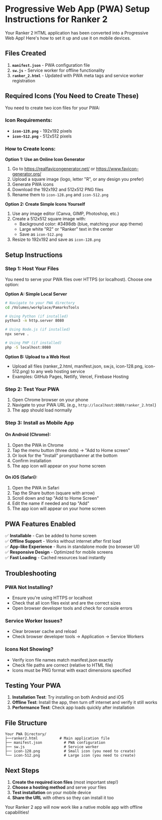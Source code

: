 # Progressive Web App (PWA) Setup Instructions for Ranker 2

Your Ranker 2 HTML application has been converted into a Progressive Web App! Here's how to set it up and use it on mobile devices.

## Files Created

1. **`manifest.json`** - PWA configuration file
2. **`sw.js`** - Service worker for offline functionality
3. **`ranker_2.html`** - Updated with PWA meta tags and service worker registration

## Required Icons (You Need to Create These)

You need to create two icon files for your PWA:

### Icon Requirements:
- **`icon-128.png`** - 192x192 pixels
- **`icon-512.png`** - 512x512 pixels

### How to Create Icons:

**Option 1: Use an Online Icon Generator**
1. Go to https://realfavicongenerator.net/ or https://www.favicon-generator.org/
2. Upload a square image (logo, letter "R", or any design you prefer)
3. Generate PWA icons
4. Download the 192x192 and 512x512 PNG files
5. Rename them to `icon-128.png` and `icon-512.png`

**Option 2: Create Simple Icons Yourself**
1. Use any image editor (Canva, GIMP, Photoshop, etc.)
2. Create a 512x512 square image with:
   - Background color: #3498db (blue, matching your app theme)
   - Large white "R2" or "Ranker" text in the center
   - Save as `icon-512.png`
3. Resize to 192x192 and save as `icon-128.png`

## Setup Instructions

### Step 1: Host Your Files
You need to serve your PWA files over HTTPS (or localhost). Choose one option:

**Option A: Simple Local Server**
```bash
# Navigate to your PWA directory
cd /Volumes/workplace/PamarksTools

# Using Python (if installed)
python3 -m http.server 8080

# Using Node.js (if installed)
npx serve .

# Using PHP (if installed)
php -S localhost:8080
```

**Option B: Upload to a Web Host**
- Upload all files (ranker_2.html, manifest.json, sw.js, icon-128.png, icon-512.png) to any web hosting service
- Examples: GitHub Pages, Netlify, Vercel, Firebase Hosting

### Step 2: Test Your PWA

1. Open Chrome browser on your phone
2. Navigate to your PWA URL (e.g., `http://localhost:8080/ranker_2.html`)
3. The app should load normally

### Step 3: Install as Mobile App

#### On Android (Chrome):
1. Open the PWA in Chrome
2. Tap the menu button (three dots) → "Add to Home screen"
3. Or look for the "Install" prompt/banner at the bottom
4. Confirm installation
5. The app icon will appear on your home screen

#### On iOS (Safari):
1. Open the PWA in Safari
2. Tap the Share button (square with arrow)
3. Scroll down and tap "Add to Home Screen"
4. Edit the name if needed and tap "Add"
5. The app icon will appear on your home screen

## PWA Features Enabled

✅ **Installable** - Can be added to home screen  
✅ **Offline Support** - Works without internet after first load  
✅ **App-like Experience** - Runs in standalone mode (no browser UI)  
✅ **Responsive Design** - Optimized for mobile screens  
✅ **Fast Loading** - Cached resources load instantly  

## Troubleshooting

### PWA Not Installing?
- Ensure you're using HTTPS or localhost
- Check that all icon files exist and are the correct sizes
- Open browser developer tools and check for console errors

### Service Worker Issues?
- Clear browser cache and reload
- Check browser developer tools → Application → Service Workers

### Icons Not Showing?
- Verify icon file names match manifest.json exactly
- Check file paths are correct (relative to HTML file)
- Icons must be PNG format with exact dimensions specified

## Testing Your PWA

1. **Installation Test**: Try installing on both Android and iOS
2. **Offline Test**: Install the app, then turn off internet and verify it still works
3. **Performance Test**: Check app loads quickly after installation

## File Structure

```
Your PWA Directory/
├──ranker2.html          # Main application file
├── manifest.json          # PWA configuration
├── sw.js                  # Service worker
├── icon-128.png           # Small icon (you need to create)
└── icon-512.png           # Large icon (you need to create)
```

## Next Steps

1. **Create the required icon files** (most important step!)
2. **Choose a hosting method** and serve your files
3. **Test installation** on your mobile device
4. **Share the URL** with others so they can install it too

Your Ranker 2 app will now work like a native mobile app with offline capabilities!
